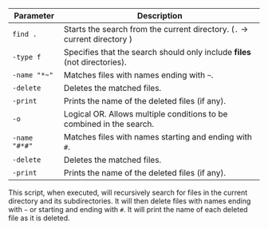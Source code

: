 | Parameter   | Description                                                                                   |
|-------------|-----------------------------------------------------------------------------------------------|
| `find .`    | Starts the search from the current directory. (`.` -> current directory )                      |
| `-type f`   | Specifies that the search should only include **files** (not directories).                      |
| `-name "*~"`| Matches files with names ending with `~`.                                                    |
| `-delete`   | Deletes the matched files.                                                                     |
| `-print`    | Prints the name of the deleted files (if any).                                                  |
| `-o`        | Logical OR. Allows multiple conditions to be combined in the search.                           |
| `-name "#*#"`| Matches files with names starting and ending with `#`.                                          |
| `-delete`   | Deletes the matched files.                                                                     |
| `-print`    | Prints the name of the deleted files (if any).                                                  |

This script, when executed, will recursively search for files in the current directory and its subdirectories. 
It will then delete files with names ending with `~` or starting and ending with `#`. 
It will print the name of each deleted file as it is deleted.
